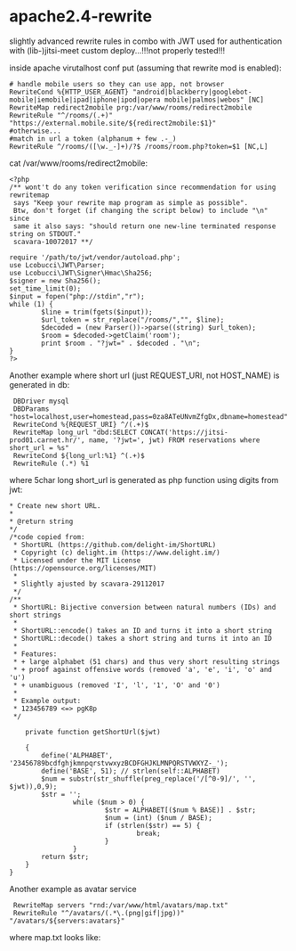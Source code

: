 # apache2.4-rewrite
slightly advanced rewrite rules in combo with JWT used for authentication with (lib-)jitsi-meet custom deploy...!!!not properly tested!!!

inside apache virutalhost conf put (assuming that rewrite mod is enabled):
```RewriteEngine On
# handle mobile users so they can use app, not browser
RewriteCond %{HTTP_USER_AGENT} "android|blackberry|googlebot-mobile|iemobile|ipad|iphone|ipod|opera mobile|palmos|webos" [NC]
RewriteMap redirect2mobile prg:/var/www/rooms/redirect2mobile
RewriteRule "^/rooms/(.+)" "https://external.mobile.site/${redirect2mobile:$1}"
#otherwise...
#match in url a token (alphanum + few .-_) 
RewriteRule ^/rooms/([\w._-]+)/?$ /rooms/room.php?token=$1 [NC,L]
```
cat /var/www/rooms/redirect2mobile:
```#!/usr/bin/php
<?php
/** wont't do any token verification since recommendation for using rewritemap
 says "Keep your rewrite map program as simple as possible".
 Btw, don't forget (if changing the script below) to include "\n" since
 same it also says: "should return one new-line terminated response string on STDOUT."
 scavara-10072017 **/

require '/path/to/jwt/vendor/autoload.php';
use Lcobucci\JWT\Parser;
use Lcobucci\JWT\Signer\Hmac\Sha256;
$signer = new Sha256();
set_time_limit(0);
$input = fopen("php://stdin","r");
while (1) {
        $line = trim(fgets($input));
        $url_token = str_replace("/rooms/","", $line);
        $decoded = (new Parser())->parse((string) $url_token);
        $room = $decoded->getClaim('room');
        print $room . "?jwt=" . $decoded . "\n";
}
?>
```
Another example where short url (just REQUEST_URI, not HOST_NAME) is generated in db:
```RewriteEngine On
 DBDriver mysql  
 DBDParams "host=localhost,user=homestead,pass=0za8ATeUNvmZfgDx,dbname=homestead"
 RewriteCond %{REQUEST_URI} ^/(.+)$
 RewriteMap long_url "dbd:SELECT CONCAT('https://jitsi-prod01.carnet.hr/', name, '?jwt=', jwt) FROM reservations where short_url = %s"
 RewriteCond ${long_url:%1} ^(.+)$
 RewriteRule (.*) %1 
```
where 5char long short_url is generated as php function using digits from jwt:
```/**
* Create new short URL.
*
* @return string
*/
/*code copied from:
 * ShortURL (https://github.com/delight-im/ShortURL)
 * Copyright (c) delight.im (https://www.delight.im/)
 * Licensed under the MIT License (https://opensource.org/licenses/MIT)
 *
 * Slightly ajusted by scavara-29112017
 */
/**
 * ShortURL: Bijective conversion between natural numbers (IDs) and short strings
 *
 * ShortURL::encode() takes an ID and turns it into a short string
 * ShortURL::decode() takes a short string and turns it into an ID
 *
 * Features:
 * + large alphabet (51 chars) and thus very short resulting strings
 * + proof against offensive words (removed 'a', 'e', 'i', 'o' and 'u')
 * + unambiguous (removed 'I', 'l', '1', 'O' and '0')
 *
 * Example output:
 * 123456789 <=> pgK8p
 */

    private function getShortUrl($jwt)

    {
        define('ALPHABET', '23456789bcdfghjkmnpqrstvwxyzBCDFGHJKLMNPQRSTVWXYZ-_');
        define('BASE', 51); // strlen(self::ALPHABET)
        $num = substr(str_shuffle(preg_replace('/[^0-9]/', '', $jwt)),0,9);
        $str = '';
                while ($num > 0) {
                        $str = ALPHABET[($num % BASE)] . $str;
                        $num = (int) ($num / BASE);
                        if (strlen($str) == 5) {
                                break; 
                        }
                }
        return $str;
    }
}
```
Another example as avatar service
```RewriteEngine On
 RewriteMap servers "rnd:/var/www/html/avatars/map.txt"
 RewriteRule "^/avatars/(.*\.(png|gif|jpg))" "/avatars/${servers:avatars}" 
```
where map.txt looks like:
```avatars image1.png|image2.gif|image3.jpg...
```
